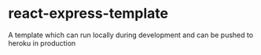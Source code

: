 # react-express-template
A template which can run locally during development and can be pushed to heroku in production
